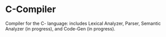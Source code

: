 # C-Compiler
Compiler for the C- language: includes Lexical Analyzer, Parser, Semantic Analyzer (in progress), and Code-Gen (in progress).
